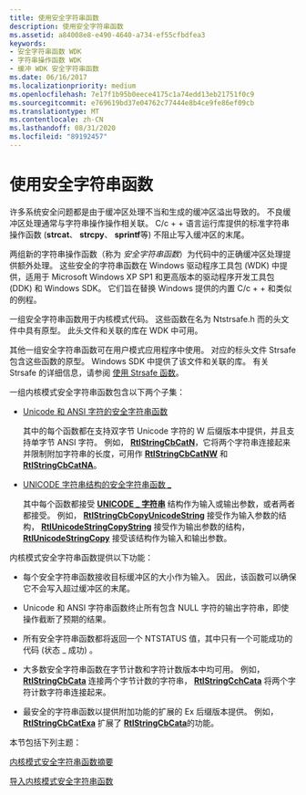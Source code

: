```yaml
---
title: 使用安全字符串函数
description: 使用安全字符串函数
ms.assetid: a84008e8-e490-4640-a734-ef55cfbdfea3
keywords:
- 安全字符串函数 WDK
- 字符串操作函数 WDK
- 缓冲 WDK 安全字符串函数
ms.date: 06/16/2017
ms.localizationpriority: medium
ms.openlocfilehash: 7e17f1b95b0eece4175c1a74edd13eb21751f0c9
ms.sourcegitcommit: e769619bd37e04762c77444e8b4ce9fe86ef09cb
ms.translationtype: MT
ms.contentlocale: zh-CN
ms.lasthandoff: 08/31/2020
ms.locfileid: "89192457"
---
```

# <a name="using-safe-string-functions"></a>使用安全字符串函数





许多系统安全问题都是由于缓冲区处理不当和生成的缓冲区溢出导致的。 不良缓冲区处理通常与字符串操作操作相关联。 C/c + + 语言运行库提供的标准字符串操作函数 (**strcat**、 **strcpy**、 **sprintf**等) 不阻止写入缓冲区的末尾。

两组新的字符串操作函数（称为 *安全字符串函数*）为代码中的正确缓冲区处理提供额外处理。 这些安全的字符串函数在 Windows 驱动程序工具包 (WDK) 中提供，适用于 Microsoft Windows XP SP1 和更高版本的驱动程序开发工具包 (DDK) 和 Windows SDK。 它们旨在替换 Windows 提供的内置 C/c + + 和类似的例程。

一组安全字符串函数用于内核模式代码。 这些函数在名为 Ntstrsafe.h 而的头文件中具有原型。 此头文件和关联的库在 WDK 中可用。

其他一组安全字符串函数可在用户模式应用程序中使用。 对应的标头文件 Strsafe 包含这些函数的原型。 Windows SDK 中提供了该文件和关联的库。 有关 Strsafe 的详细信息，请参阅 [使用 Strsafe 函数](https://go.microsoft.com/fwlink/p/?linkid=165522)。

一组内核模式安全字符串函数包含以下两个子集：

-   [Unicode 和 ANSI 字符的安全字符串函数](/windows-hardware/drivers/ddi/index)

    其中的每个函数都在支持双字节 Unicode 字符的 W 后缀版本中提供，并且支持单字节 ANSI 字符。 例如， [**RtlStringCbCatN**](/windows-hardware/drivers/ddi/ntstrsafe/nf-ntstrsafe-rtlstringcbcatna)，它将两个字符串连接起来并限制附加字符串的长度，可用作 [**RtlStringCbCatNW**](/windows-hardware/drivers/ddi/ntstrsafe/nf-ntstrsafe-rtlstringcbcatnw) 和 [**RtlStringCbCatNA**](/windows-hardware/drivers/ddi/ntstrsafe//nf-ntstrsafe-rtlstringcbcatna)。

-   [UNICODE 字符串结构的安全字符串函数 \_](/windows-hardware/drivers/ddi/index)

    其中每个函数都接受 [**UNICODE \_ 字符串**](https://docs.microsoft.com/windows-hardware/drivers/ddi/wudfwdm/ns-wudfwdm-_unicode_string) 结构作为输入或输出参数，或者两者都接受。 例如， [**RtlStringCbCopyUnicodeString**](/windows-hardware/drivers/ddi/ntstrsafe/nf-ntstrsafe-rtlstringcbcopyunicodestring) 接受作为输入参数的结构， [**RtlUnicodeStringCopyString**](/windows-hardware/drivers/ddi/ntstrsafe/nf-ntstrsafe-rtlunicodestringcopystring) 接受作为输出参数的结构， [**RtlUnicodeStringCopy**](/windows-hardware/drivers/ddi/ntstrsafe/nf-ntstrsafe-rtlunicodestringcopy) 接受该结构作为输入和输出参数。

内核模式安全字符串函数提供以下功能：

-   每个安全字符串函数接收目标缓冲区的大小作为输入。 因此，该函数可以确保它不会写入超过缓冲区的末尾。

-   Unicode 和 ANSI 字符串函数终止所有包含 NULL 字符的输出字符串，即使操作截断了预期的结果。

-   所有安全字符串函数都将返回一个 NTSTATUS 值，其中只有一个可能成功的代码 (状态 \_ 成功) 。

-   大多数安全字符串函数在字节计数和字符计数版本中均可用。 例如， [**RtlStringCbCata**](/windows-hardware/drivers/ddi/ntstrsafe/nf-ntstrsafe-rtlstringcbcata) 连接两个字节计数的字符串， [**RtlStringCchCata**](/windows-hardware/drivers/ddi/ntstrsafe/nf-ntstrsafe-rtlstringcchcata) 将两个字符计数字符串连接起来。

-   最安全的字符串函数以提供附加功能的扩展的 Ex 后缀版本提供。 例如， [**RtlStringCbCatExa**](/windows-hardware/drivers/ddi/ntstrsafe/nf-ntstrsafe-rtlstringcbcatexa) 扩展了 [**RtlStringCbCata**](/windows-hardware/drivers/ddi/ntstrsafe/nf-ntstrsafe-rtlstringcbcata)的功能。

本节包括下列主题：

[内核模式安全字符串函数摘要](summary-of-kernel-mode-safe-string-functions.md)

[导入内核模式安全字符串函数](importing-kernel-mode-safe-string-functions.md)

 

